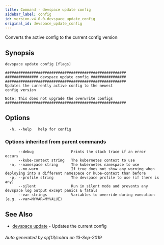 ```yaml
---
title: Command - devspace update config
sidebar_label: config
id: version-v4.0.0-devspace_update_config
original_id: devspace_update_config
---
```



Converts the active config to the current config version

## Synopsis


```
devspace update config [flags]
```

```
#######################################################
############### devspace update config ################
#######################################################
Updates the currently active config to the newest
config version

Note: This does not upgrade the overwrite configs
#######################################################
```
## Options

```
  -h, --help   help for config
```

### Options inherited from parent commands

```
      --debug                 Prints the stack trace if an error occurs
      --kube-context string   The kubernetes context to use
  -n, --namespace string      The kubernetes namespace to use
      --no-warn               If true does not show any warning when deploying into a different namespace or kube-context than before
  -p, --profile string        The devspace profile to use (if there is any)
      --silent                Run in silent mode and prevents any devspace log output except panics & fatals
      --var strings           Variables to override during execution (e.g. --var=MYVAR=MYVALUE)
```

## See Also

* [devspace update](../../cli/commands/devspace_update)	 - Updates the current config

###### Auto generated by spf13/cobra on 13-Sep-2019
